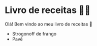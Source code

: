 # Livro de receitas :man_cook:



Olá! Bem vindo ao meu livro de receitas :wave:

- Strogonoff de frango
- Pavê
